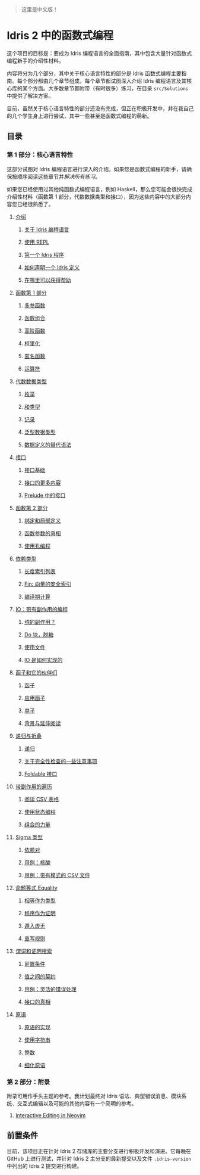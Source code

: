 > 这里是中文版！

# Idris 2 中的函数式编程



这个项目的目标是：要成为 Idris 编程语言的全面指南，其中包含大量针对函数式编程新手的介绍性材料。

内容将分为几个部分，其中关于核心语言特性的部分是 Idris 函数式编程主要指南。每个部分都由几个章节组成，每个章节都试图深入介绍 Idris 编程语言及其核心库的某个方面。大多数章节都附带（有时很多）练习，在目录 `src/Solutions` 中提供了解决方案。

目前，虽然关于核心语言特性的部分还没有完成，但正在积极开发中，并在我自己的几个学生身上进行尝试，其中一些甚至是函数式编程的萌新。

## 目录

### 第 1 部分：核心语言特性

这部分试图对 Idris 编程语言进行深入的介绍。如果您是函数式编程的新手，请确保按顺序阅读这些章节并*解决所有练习*。

如果您已经使用过其他纯函数式编程语言，例如 Haskell，那么您可能会很快完成介绍性材料（函数第 1 部分，代数数据类型和接口），因为这些内容中的大部分内容您已经很熟悉了。

1. [介绍](src/Tutorial/Intro.md)

   1. [关于 Idris 编程语言](src/Tutorial/Intro.md#关于-Idris-编程语言)

   2. [使用 REPL](src/Tutorial/Intro.md#使用-REPL)

   3. [第一个 Idris 程序](src/Tutorial/Intro.md#第一个-Idris-程序)

   4. [如何声明一个 Idris 定义](src/Tutorial/Intro.md#如何声明一个-Idris-定义)

   5. [在哪里可以获得帮助](src/Tutorial/Intro.md#在哪里可以获得帮助)

2. [函数第 1 部分](src/Tutorial/Functions1.md)

   1. [多参函数](src/Tutorial/Functions1.md#多参函数)

   2. [函数组合](src/Tutorial/Functions1.md#函数组合])

   3. [高阶函数](src/Tutorial/Functions1.md#高阶函数)

   4. [柯里化](src/Tutorial/Functions1.md#柯里化)

   5. [匿名函数](src/Tutorial/Functions1.md#匿名函数)

   6. [运算符](src/Tutorial/Functions1.md#运算符)

3. [代数数据类型](src/Tutorial/DataTypes.md)

   1. [枚举](src/Tutorial/DataTypes.md#枚举)

   2. [和类型](src/Tutorial/DataTypes.md#和类型)

   3. [记录](src/Tutorial/DataTypes.md#记录)

   4. [泛型数据类型](src/Tutorial/DataTypes.md#泛型数据类型)

   5. [数据定义的替代语法](src/Tutorial/DataTypes.md#数据定义的替代语法)

4. [接口](src/Tutorial/Interfaces.md)

   1. [接口基础](src/Tutorial/Interfaces.md#接口基础)

   2. [接口的更多内容](src/Tutorial/Interfaces.md#接口的更多内容)

   3. [Prelude 中的接口](src/Tutorial/Interfaces.md#Prelude-中的接口)

5. [函数第 2 部分](src/Tutorial/Functions2.md)

   1. [绑定和局部定义](src/Tutorial/Functions2.md#绑定和局部定义)

   2. [函数参数的真相](src/Tutorial/Functions2.md#函数参数的真相)

   3. [使用孔编程](src/Tutorial/Functions2.md#使用孔编程)

6. [依赖类型](src/Tutorial/Dependent.md)

   1. [长度索引列表](src/Tutorial/Dependent.md#长度索引列表)

   2. [Fin: 向量的安全索引](src/Tutorial/Dependent.md#Fin:-向量的安全索引)

   3. [编译期计算](src/Tutorial/Dependent.md#编译期计算)

7. [IO：带有副作用的编程](src/Tutorial/IO.md)

   1. [纯的副作用？](src/Tutorial/IO.md#纯的副作用？)

   2. [Do 块，脱糖](src/Tutorial/IO.md#Do-块，脱糖)

   3. [使用文件](src/Tutorial/IO.md#使用文件)

   4. [IO 是如何实现的](src/Tutorial/IO.md#IO-是如何实现的)

8. [函子和它的伙伴们](src/Tutorial/Functor.md)

   1. [函子](src/Tutorial/Functor.md#函子)

   2. [应用函子](src/Tutorial/Functor.md#应用函子)

   3. [单子](src/Tutorial/Functor.md#单子)

   4. [背景与延伸阅读](src/Tutorial/Functor.md#背景与延伸阅读)

9. [递归与折叠](src/Tutorial/Folds.md)

   1. [递归](src/Tutorial/Folds.md#递归)

   2. [关于完全性检查的一些注意事项](src/Tutorial/Folds.md#关于完全性检查的一些注意事项)

   3. [Foldable 接口](src/Tutorial/Folds.md#Foldable-接口)

10. [带副作用的遍历](src/Tutorial/Traverse.md)

    1. [阅读 CSV 表格](src/Tutorial/Traverse.md#阅读-CSV-表格)

    2. [使用状态编程](src/Tutorial/Traverse.md#使用状态编程)

    3. [组合的力量](src/Tutorial/Traverse.md#组合的力量)

11. [Sigma 类型](src/Tutorial/DPair.md)

    1. [依赖对](src/Tutorial/DPair.md#依赖对)

    2. [用例：核酸](src/Tutorial/DPair.md#用例：核酸)

    3. [用例：带有模式的 CSV 文件](src/Tutorial/DPair.md#用例：带有模式的-CSV-文件)

12. [命题等式 Equality](src/Tutorial/Eq.md)

    1. [相等作为类型](src/Tutorial/Eq.md#相等作为类型)

    2. [程序作为证明](src/Tutorial/Eq.md#程序作为证明)

    3. [遁入虚无](src/Tutorial/Eq.md#遁入虚无)

    4. [重写规则](src/Tutorial/Eq.md#重写规则)

13. [谓词和证明搜索](src/Tutorial/Predicates.md)

    1. [前置条件](src/Tutorial/Predicates.md#前置条件)

    2. [值之间的契约](src/Tutorial/Predicates.md#值之间的契约)

    3. [用例：灵活的错误处理](src/Tutorial/Predicates.md#用例：灵活的错误处理)

    4. [接口的真相](src/Tutorial/Predicates.md#接口的真相)

14. [原语](src/Tutorial/Prim.md)

    1. [原语的实现](src/Tutorial/Prim.md#原语的实现)

    2. [使用字符串](src/Tutorial/Prim.md#使用字符串)

    3. [整数](src/Tutorial/Prim.md#整数)

    4. [细化原语](src/Tutorial/Prim.md#细化原语)


### 第 2 部分：附录

附录可用作手头主题的参考。我计划最终对 Idris 语法、典型错误消息、模块系统、交互式编辑以及可能的其他内容有一个简明的参考。

1. [Interactive Editing in Neovim](src/Appendices/Neovim.md)


## 前置条件

目前，该项目正在针对 Idris 2 存储库的主要分支进行积极开发和演进。它每晚在 GitHub 上进行测试，并针对 Idris 2 主分支的最新提交以及文件 `.idris-version` 中列出的 Idris 2 提交进行构建。
